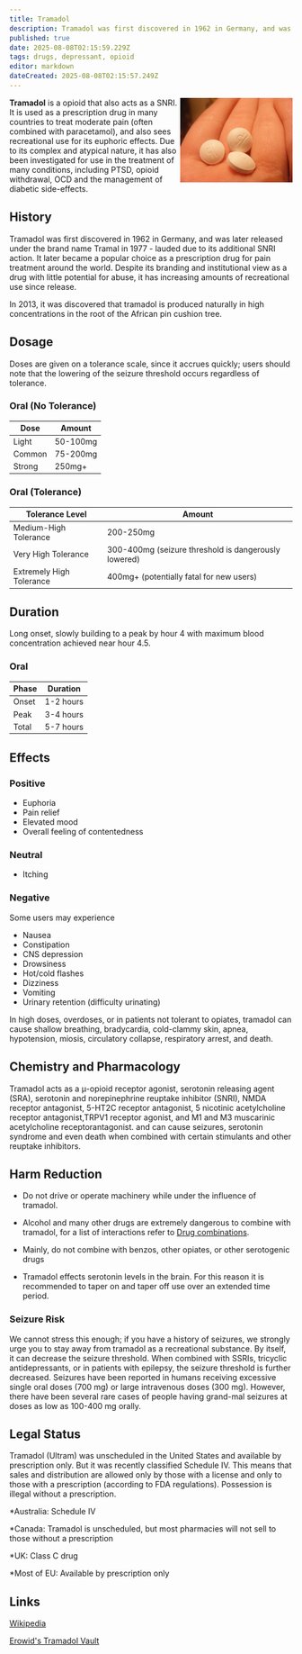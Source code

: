 ```yaml
---
title: Tramadol
description: Tramadol was first discovered in 1962 in Germany, and was later released under the brand name Tramal in 1977 - lauded due to its additional SNRI action.
published: true
date: 2025-08-08T02:15:59.229Z
tags: drugs, depressant, opioid
editor: markdown
dateCreated: 2025-08-08T02:15:57.249Z
---
```


<img src="/assets/zuza_tramal.jpg" align="right" width="200" alt="Tramal">

**Tramadol** is a opioid that also acts as a SNRI. It is used as a prescription drug in many countries to treat moderate pain (often combined with paracetamol), and also sees recreational use for its euphoric effects. Due to its complex and atypical nature, it has also been investigated for use in the treatment of many conditions, including PTSD, opioid withdrawal, OCD and the management of diabetic side-effects.

## History

Tramadol was first discovered in 1962 in Germany, and was later released under the brand name Tramal in 1977 - lauded due to its additional SNRI action. It later became a popular choice as a prescription drug for pain treatment around the world. Despite its branding and institutional view as a drug with little potential for abuse, it has increasing amounts of recreational use since release.

In 2013, it was discovered that tramadol is produced naturally in high concentrations in the root of the African pin cushion tree.

## Dosage

Doses are given on a tolerance scale, since it accrues quickly; users should note that the lowering of the seizure threshold occurs regardless of tolerance.

### Oral (No Tolerance)
| Dose | Amount |
|------|--------|
| Light | 50-100mg |
| Common | 75-200mg |
| Strong | 250mg+ |

### Oral (Tolerance)
| Tolerance Level | Amount |
|-----------------|--------|
| Medium-High Tolerance | 200-250mg |
| Very High Tolerance | 300-400mg (seizure threshold is dangerously lowered) |
| Extremely High Tolerance | 400mg+ (potentially fatal for new users) |

## Duration

Long onset, slowly building to a peak by hour 4 with maximum blood concentration achieved near hour 4.5.

### Oral
| Phase | Duration |
|-------|----------|
| Onset | 1-2 hours |
| Peak | 3-4 hours |
| Total | 5-7 hours |

## Effects

### Positive
* Euphoria
* Pain relief
* Elevated mood
* Overall feeling of contentedness

### Neutral
* Itching

### Negative
Some users may experience
* Nausea
* Constipation
* CNS depression
* Drowsiness
* Hot/cold flashes
* Dizziness
* Vomiting
* Urinary retention (difficulty urinating)

In high doses, overdoses, or in patients not tolerant to opiates, tramadol can cause shallow breathing, bradycardia, cold-clammy skin, apnea, hypotension, miosis, circulatory collapse, respiratory arrest, and death.

## Chemistry and Pharmacology

Tramadol acts as a μ-opioid receptor agonist, serotonin releasing agent (SRA), serotonin and norepinephrine reuptake inhibitor (SNRI), NMDA receptor antagonist, 5-HT2C receptor antagonist, 5 nicotinic acetylcholine receptor antagonist,TRPV1 receptor agonist, and M1 and M3 muscarinic acetylcholine receptorantagonist. and can cause seizures, serotonin syndrome and even death when combined with certain stimulants and other reuptake inhibitors.

## Harm Reduction
* Do not drive or operate machinery while under the influence of tramadol.
* Alcohol and many other drugs are extremely dangerous to combine with tramadol, for a list of interactions refer to [Drug combinations](/en/drug-combinations).
* Mainly, do not combine with benzos, other opiates, or other serotogenic drugs

* Tramadol effects serotonin levels in the brain. For this reason it is recommended to taper on and taper off use over an extended time period.

### Seizure Risk
We cannot stress this enough; if you have a history of seizures, we strongly urge you to stay away from tramadol as a recreational substance. By itself, it can decrease the seizure threshold. When combined with SSRIs, tricyclic antidepressants, or in patients with epilepsy, the seizure threshold is further decreased. Seizures have been reported in humans receiving excessive single oral doses (700 mg) or large intravenous doses (300 mg). However, there have been several rare cases of people having grand-mal seizures at doses as low as 100-400 mg orally.

## Legal Status
Tramadol (Ultram) was unscheduled in the United States and available by prescription only. But it was recently classified Schedule IV. This means that sales and distribution are allowed only by those with a license and only to those with a prescription (according to FDA regulations). Possession is illegal without a prescription.

*Australia: Schedule IV

*Canada: Tramadol is unscheduled, but most pharmacies will not sell to those without a prescription

*UK: Class C drug

*Most of EU: Available by prescription only

## Links

[Wikipedia](http://en.wikipedia.org/wiki/Tramadol)

[Erowid's Tramadol Vault](http://www.erowid.org/pharms/tramadol/tramadol.shtml)